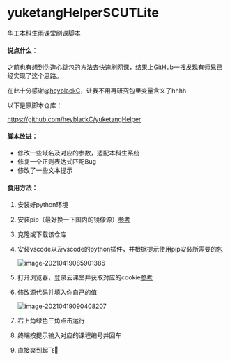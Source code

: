 # yuketangHelperSCUTLite
华工本科生雨课堂刷课脚本



#### 说点什么：

之前也有想到伪造心跳包的方法去快速刷网课，结果上GitHub一搜发现有师兄已经实现了这个思路。

在此十分感谢@[heyblackC](https://github.com/heyblackC)，让我不用再研究包里变量含义了hhhh

以下是原脚本仓库：

https://github.com/heyblackC/yuketangHelper



#### 脚本改进：

- 修改一些域名及对应的参数，适配本科生系统
- 修复一个正则表达式匹配Bug
- 修改了一些文本提示



#### 食用方法：

1. 安装好python环境

2. 安装pip（最好换一下国内的镜像源）[参考](https://blog.csdn.net/yuzaipiaofei/article/details/80891108)

3. 克隆或下载该仓库

4. 安装vscode以及vscode的python插件，并根据提示使用pip安装所需要的包

   ![image-20210419085901386](https://gitee.com/cat1007/markdown-pics/raw/master/uPic/image-20210419085901386.png)

5. 打开浏览器，登录云课堂并获取对应的cookie[参考](https://blog.csdn.net/lenfranky/article/details/90316262)

6. 修改源代码并填入你自己的值

   ![image-20210419090408207](https://gitee.com/cat1007/markdown-pics/raw/master/uPic/image-20210419090408207.png)

7. 右上角绿色三角点击运行

8. 终端按提示输入对应的课程编号并回车

9. 直接爽到起飞🛫️